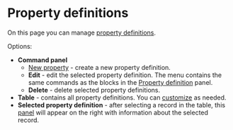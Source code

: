 # Property definitions
     
On this page you can manage [property definitions](../../../../alvao-asset-management/implementation/object-properties).
     
Options:
     
- **Command panel**
    - [New property](property-definitions/create-property) - create a new property definition.
    - **Edit** - edit the selected property definition. The menu contains the same commands as the blocks in the [Property definition](property-definitions/detail) panel.
    - **Delete** - delete selected property definitions.
- **Table** - contains all property definitions. You can [customize](../../../../alvao-asset-management/working-with-tables) as needed.
- **Selected property definition** - after selecting a record in the table, this [panel](property-definitions/detail) will appear on the right with information about the selected record.
